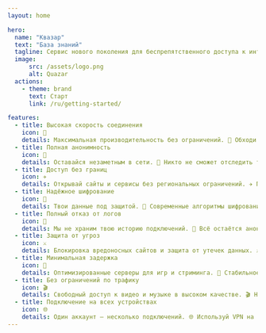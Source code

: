 ```yaml
---
layout: home

hero:
  name: "Квазар"
  text: "База знаний"
  tagline: Сервис нового поколения для беспрепятственного доступа к интернету без блокировок и ограничений
  image:
      src: /assets/logo.png
      alt: Quazar
  actions:
    - theme: brand
      text: Старт
      link: /ru/getting-started/

features:
  - title: Высокая скорость соединения
    icon: 🚀
    details: Максимальная производительность без ограничений. 🚀 Обходи провайдерские ограничения и наслаждайся стабильным, быстрым интернетом где угодно.
  - title: Полная анонимность
    icon: 👻
    details: Оставайся незаметным в сети. 👻 Никто не сможет отследить твои действия, а соединение надёжно скрыто от провайдеров и сторонних наблюдателей.
  - title: Доступ без границ
    icon: ✈️
    details: Открывай сайты и сервисы без региональных ограничений. ✈️ Путешествуй без забот и используй любимые платформы в любой стране.
  - title: Надёжное шифрование
    icon: 👑
    details: Твои данные под защитой. 👑 Современные алгоритмы шифрования гарантируют конфиденциальность твоих действий в сети.
  - title: Полный отказ от логов
    icon: 🤫
    details: Мы не храним твою историю подключений. 🤫 Всё остаётся анонимным, без записи и передачи третьим лицам.
  - title: Защита от угроз
    icon: ⚔️
    details: Блокировка вредоносных сайтов и защита от утечек данных. ⚔️ VPN создаёт дополнительный уровень безопасности при работе в сети.
  - title: Минимальная задержка
    icon: 🎯
    details: Оптимизированные серверы для игр и стриминга. 🎯 Стабильное соединение с низким пингом без прерываний и лагов.
  - title: Без ограничений по трафику
    icon: 🎬
    details: Свободный доступ к видео и музыке в высоком качестве. 🎬 Наслаждайся стримингом без задержек и буферизации.
  - title: Подключение на всех устройствах
    icon: 🌐
    details: Один аккаунт — несколько подключений. 🌐 Используй VPN на телефоне, компьютере, планшете и даже смарт-ТВ.
---
```

